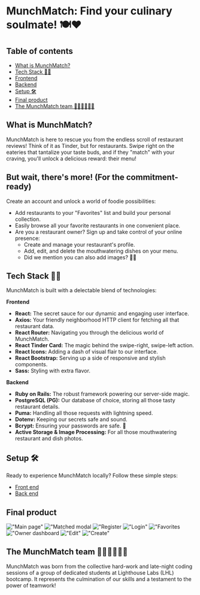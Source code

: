 # MunchMatch: Find your culinary soulmate! 🍽️❤️

## Table of contents
- [What is MunchMatch?](#what-is-munchmatch?)
- [Tech Stack 👨‍💻](#tech-stack-👨‍💻)
- [Frontend](#frontend)
- [Backend](#backend)
- [Setup 🛠️](#setup-🛠️)
- [Final product](#final-product)
- [The MunchMatch team 👩🏻🧒🏻👦🏻](#the-munchmatch-team-👩🏻🧒🏻👦🏻)

## What is MunchMatch?

MunchMatch is here to rescue you from the endless scroll of restaurant reviews! Think of it as Tinder, but for restaurants. Swipe right on the eateries that tantalize your taste buds, and if they "match" with your craving, you'll unlock a delicious reward: their menu!

## But wait, there's more! (For the commitment-ready)

Create an account and unlock a world of foodie possibilities:

* Add restaurants to your "Favorites" list and build your personal collection.
* Easily browse all your favorite restaurants in one convenient place.
* Are you a restaurant owner? Sign up and take control of your online presence:
    * Create and manage your restaurant's profile.
    * Add, edit, and delete the mouthwatering dishes on your menu.
    * Did we mention you can also add images? 💅🏻

## Tech Stack 👨‍💻

MunchMatch is built with a delectable blend of technologies:

**Frontend**

* **React:** The secret sauce for our dynamic and engaging user interface.
* **Axios:** Your friendly neighborhood HTTP client for fetching all that restaurant data.
* **React Router:** Navigating you through the delicious world of MunchMatch.
* **React Tinder Card:** The magic behind the swipe-right, swipe-left action.
* **React Icons:** Adding a dash of visual flair to our interface.
* **React Bootstrap:** Serving up a side of responsive and stylish components.
* **Sass:** Styling with extra flavor.

**Backend**

* **Ruby on Rails:** The robust framework powering our server-side magic.
* **PostgreSQL (PG):** Our database of choice, storing all those tasty restaurant details.
* **Puma:** Handling all those requests with lightning speed.
* **Dotenv:** Keeping our secrets safe and sound.
* **Bcrypt:** Ensuring your passwords are safe. 🔐
* **Active Storage & Image Processing:** For all those mouthwatering restaurant and dish photos.

## Setup 🛠️

Ready to experience MunchMatch locally? Follow these simple steps:

* [Front end](./frontend/README.md)
* [Back end](./backend/README.md)

## Final product 
!["Main page"](<https://github.com/J-0-d-a-1/munchMatch/blob/main/frontend/public/home_page.png>)
!["Matched modal](<https://github.com/J-0-d-a-1/munchMatch/blob/main/frontend/public/matched_page.png>)
!["Register](<https://github.com/J-0-d-a-1/munchMatch/blob/main/frontend/public/register.png>)
!["Login"](<https://github.com/J-0-d-a-1/munchMatch/blob/main/frontend/public/login.png>)
!["Favorites](<https://github.com/J-0-d-a-1/munchMatch/blob/main/frontend/public/favorites.png>)
!["Owner dashboard](<https://github.com/J-0-d-a-1/munchMatch/blob/main/frontend/public/owner_dashboard.png>)
!["Edit"](<https://github.com/J-0-d-a-1/munchMatch/blob/main/frontend/public/edit_modal.png>)
!["Create"](<https://github.com/J-0-d-a-1/munchMatch/blob/main/frontend/public/create_restaurant.png>)

## The MunchMatch team 👩🏻🧒🏻👦🏻

MunchMatch was born from the collective hard-work and late-night coding sessions of a group of dedicated students at Lighthouse Labs (LHL) bootcamp. It represents the culmination of our skills and a testament to the power of teamwork!
